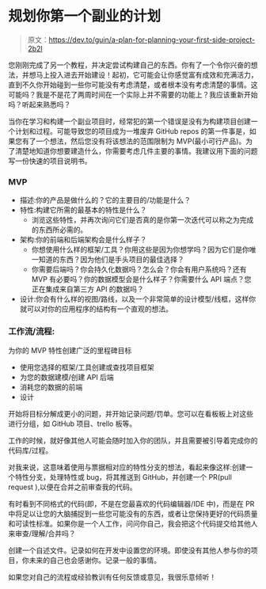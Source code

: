 # 规划你第一个副业的计划

> 原文：<https://dev.to/guin/a-plan-for-planning-your-first-side-project-2b2l>

您刚刚完成了另一个教程，并决定尝试构建自己的东西。你有了一个令你兴奋的想法，并想马上投入进去开始建设！起初，它可能会让你感觉富有成效和充满活力，直到不久你开始碰到一些你可能没有考虑清楚，或者根本没有考虑清楚的事情。这可能吗？我是不是花了两周时间在一个实际上并不需要的功能上？我应该重新开始吗？听起来熟悉吗？

当你在学习和构建一个副业项目时，经常犯的第一个错误是没有为构建项目创建一个计划和过程。可能导致您的项目成为一堆废弃 GitHub repos 的第一件事是，如果您有了一个想法，然后您没有将该想法的范围限制为 MVP(最小可行产品)。为了清楚地知道你想要建造什么，你需要考虑几件主要的事情。我建议用下面的问题写一份快速的项目说明书。

### MVP

*   描述:你的产品是做什么的？它的主要目的/功能是什么？
*   特性:构建它所需的最基本的特性是什么？
    *   浏览这些特性，并再次询问它们是否真的是你第一次迭代可以称之为完成的东西所必需的。
*   架构:你的前端和后端架构会是什么样子？
    *   你想使用什么样的框架/工具？你用这些是因为你想学吗？因为它们是你唯一知道的东西？因为他们是手头项目的最佳选择？
    *   你需要后端吗？你会持久化数据吗？怎么会？你会有用户系统吗？还有 MVP 有必要吗？你的数据模型会是什么样子？你需要什么 API 端点？您正在集成来自第三方 API 的数据吗？
*   设计:你会有什么样的视图/路线，以及一个非常简单的设计模型/线框，这样你就可以对你的应用程序的结构有一个直观的想法。

### 工作流/流程:

为你的 MVP 特性创建广泛的里程碑目标

*   使用您选择的框架/工具创建或查找项目框架
*   为您的数据建模/创建 API 后端
*   消耗您的数据的前端
*   设计

开始将目标分解成更小的问题，并开始记录问题/罚单。您可以在看板板上对这些进行分组，如 GitHub 项目、trello 板等。

工作的时候，就好像其他人可能会随时加入你的团队，并且需要被引导着完成你的代码库/过程。

对我来说，这意味着使用与票据相对应的特性分支的想法，看起来像这样:创建一个特性分支，处理特性或 bug，将其推送到 GitHub，并创建一个 PR(pull request ),以便在合并之前审查我的代码。

有时看到不同格式的代码(即，不是在您最喜欢的代码编辑器/IDE 中)，而是在 PR 中将足以让您的大脑捕捉到一些您可能没有的东西，或者让您保持更好的代码质量和可读性标准。如果你是一个人工作，问问你自己，我会把这个代码提交给其他人来审查/理解/合并吗？

创建一个自述文件。记录如何在开发中设置您的环境。即使没有其他人参与你的项目，你未来的自己也会感谢你。记录一般的事情。

如果您对自己的流程或经验教训有任何反馈或意见，我很乐意倾听！